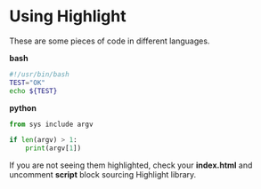 # Using Highlight
These are some pieces of code in different languages.

**bash**
``` bash
#!/usr/bin/bash
TEST="OK"
echo ${TEST}
```

**python**
``` python
from sys include argv

if len(argv) > 1:
    print(argv[1])
```

If you are not seeing them highlighted, check your **index.html** and uncomment **script** block sourcing Highlight library.